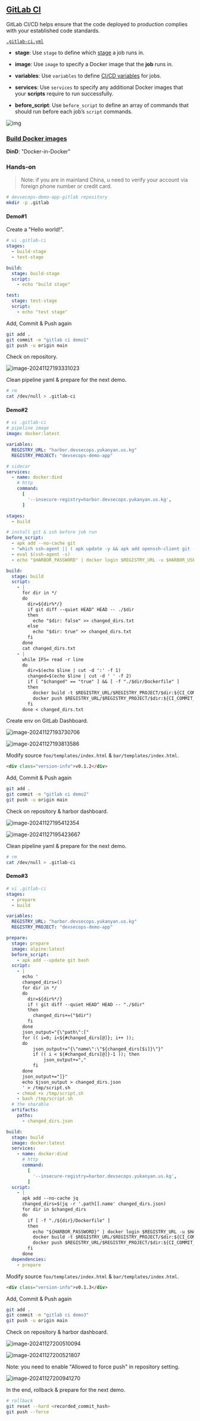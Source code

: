 ## [GitLab CI](https://docs.gitlab.com/ee/ci/)

GitLab CI/CD helps ensure that the code deployed to production complies with your established code standards.

[`.gitlab-ci.yml`](https://docs.gitlab.com/ee/ci/yaml/index.html)

- **stage**: Use `stage` to define which [stage](https://docs.gitlab.com/ee/ci/yaml/index.html#stages) a job runs in.

- **image**: Use `image` to specify a Docker image that the **job** runs in.

- **variables**: Use `variables` to define [CI/CD variables](https://docs.gitlab.com/ee/ci/variables/index.html#define-a-cicd-variable-in-the-gitlab-ciyml-file) for jobs.

- **services**: Use `services` to specify any additional Docker images that your **scripts** require to run successfully.

- **before_script**: Use `before_script` to define an array of commands that should run before each job’s `script` commands.

![img](https://docs.gitlab.co.jp/ee/ci/introduction/img/gitlab_workflow_example_11_9.png)

### [Build Docker images](https://docs.gitlab.com/ee/ci/docker/using_docker_build.html)

**DinD**: "Docker-in-Docker"

### Hands-on

> Note: if you are in mainland China, u need to verify your account via foreign phone number or credit card.

```bash
# devsecops-demo-app-gitlab repository
mkdir -p .gitlab
```

#### Demo#1

Create a "Hello world!".

```yaml
# vi .gitlab-ci
stages:
  - build-stage
  - test-stage

build:
  stage: build-stage
  script:
    - echo "build stage"

test:
  stage: test-stage
  script:
    - echo "test stage"
```

Add, Commit & Push again

```bash
git add .
git commit -m "gitlab ci demo1"
git push -u origin main
```

Check on repository.

![image-20241127193331023](Readme.assets/image-20241127193331023.png)

Clean pipeline yaml & prepare for the next demo.

```bash
# rm
cat /dev/null > .gitlab-ci
```

#### Demo#2

```yaml
# vi .gitlab-ci
# pipeline image
image: docker:latest

variables:
  REGISTRY_URL: "harbor.devsecops.yukanyan.us.kg"
  REGISTRY_PROJECT: "devsecops-demo-app"

# sidecar
services:
  - name: docker:dind
    # http
    command:
      [
        '--insecure-registry=harbor.devsecops.yukanyan.us.kg',
      ]

stages:
  - build

# install git & ssh before job run
before_script:
  - apk add --no-cache git
  - "which ssh-agent || ( apk update -y && apk add openssh-client git -y )"
  - eval $(ssh-agent -s)
  - echo "$HARBOR_PASSWORD" | docker login $REGISTRY_URL -u $HARBOR_USERNAME --password-stdin

build:
  stage: build
  script:
    - |
      for dir in */
      do
        dir=${dir%*/}
        if git diff --quiet HEAD^ HEAD -- ./$dir
        then
          echo "$dir: false" >> changed_dirs.txt
        else
          echo "$dir: true" >> changed_dirs.txt
        fi
      done
      cat changed_dirs.txt
    - |
      while IFS= read -r line
      do
        dir=$(echo $line | cut -d ':' -f 1)
        changed=$(echo $line | cut -d ' ' -f 2)
        if [ "$changed" == "true" ] && [ -f "./$dir/Dockerfile" ]
        then
          docker build -t $REGISTRY_URL/$REGISTRY_PROJECT/$dir:${CI_COMMIT_SHA} ./$dir
          docker push $REGISTRY_URL/$REGISTRY_PROJECT/$dir:${CI_COMMIT_SHA}
        fi
      done < changed_dirs.txt
```

Create env on GitLab Dashboard.

![image-20241127193730706](Readme.assets/image-20241127193730706.png)

![image-20241127193813586](Readme.assets/image-20241127193813586.png)

Modify source `foo/templates/index.html` & `bar/templates/index.html`.

```html
<div class="version-info">v0.1.2</div>
```

Add, Commit & Push again

```bash
git add .
git commit -m "gitlab ci demo2"
git push -u origin main
```

Check on repository & harbor dashboard.

![image-20241127195412354](Readme.assets/image-20241127195412354.png)

![image-20241127195423667](Readme.assets/image-20241127195423667.png)

Clean pipeline yaml & prepare for the next demo.

```bash
# rm
cat /dev/null > .gitlab-ci
```

#### Demo#3

```yaml
# vi .gitlab-ci
stages:
  - prepare
  - build

variables:
  REGISTRY_URL: "harbor.devsecops.yukanyan.us.kg"
  REGISTRY_PROJECT: "devsecops-demo-app"

prepare:
  stage: prepare
  image: alpine:latest
  before_script:
    - apk add --update git bash
  script:
    - |
      echo '
      changed_dirs=()
      for dir in */
      do
        dir=${dir%*/}
        if ! git diff --quiet HEAD^ HEAD -- "./$dir"
        then
          changed_dirs+=("$dir")
        fi
      done
      json_output="{\"path\":["
      for (( i=0; i<${#changed_dirs[@]}; i++ ));
      do
          json_output+="{\"name\":\"${changed_dirs[$i]}\"}"
          if (( i < ${#changed_dirs[@]}-1 )); then
              json_output+=","
          fi
      done
      json_output+="]}"
      echo $json_output > changed_dirs.json
      ' > /tmp/script.sh
    - chmod +x /tmp/script.sh
    - bash /tmp/script.sh
  # the sharable
  artifacts:
    paths:
      - changed_dirs.json

build:
  stage: build
  image: docker:latest
  services:
    - name: docker:dind
      # http
      command:
        [
          '--insecure-registry=harbor.devsecops.yukanyan.us.kg',
        ]
  script:
    - |
      apk add --no-cache jq
      changed_dirs=$(jq -r '.path[].name' changed_dirs.json)
      for dir in $changed_dirs
      do
        if [ -f "./${dir}/Dockerfile" ]
        then
          echo "${HARBOR_PASSWORD}" | docker login $REGISTRY_URL -u $HARBOR_USERNAME --password-stdin
          docker build -t $REGISTRY_URL/$REGISTRY_PROJECT/$dir:${CI_COMMIT_SHA} ./$dir
          docker push $REGISTRY_URL/$REGISTRY_PROJECT/$dir:${CI_COMMIT_SHA}
        fi
      done
  dependencies:
    - prepare

```

Modify source `foo/templates/index.html` & `bar/templates/index.html`.

```html
<div class="version-info">v0.1.3</div>
```

Add, Commit & Push again

```bash
git add .
git commit -m "gitlab ci demo3"
git push -u origin main
```

Check on repository & harbor dashboard.

![image-20241127200510094](Readme.assets/image-20241127200510094.png)

![image-20241127200521807](Readme.assets/image-20241127200521807.png)

Note: you need to enable "Allowed to force push" in repository setting.

![image-20241127200941270](Readme.assets/image-20241127200941270.png)

In the end, rollback & prepare for the next demo.

```bash
# rollback
git reset --hard <recorded_commit_hash>
git push --force
```

